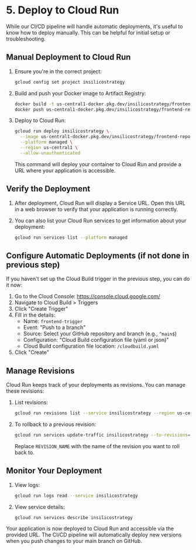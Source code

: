 # 5. Deploy to Cloud Run

While our CI/CD pipeline will handle automatic deployments, it's useful to know how to deploy manually. This can be helpful for initial setup or troubleshooting.

## Manual Deployment to Cloud Run

1. Ensure you're in the correct project:

   ```bash
   gcloud config set project insilicostrategy
   ```

2. Build and push your Docker image to Artifact Registry:

   ```bash
   docker build -t us-central1-docker.pkg.dev/insilicostrategy/frontend-repo/frontend:latest .
   docker push us-central1-docker.pkg.dev/insilicostrategy/frontend-repo/frontend:latest
   ```

3. Deploy to Cloud Run:

   ```bash
   gcloud run deploy insilicostrategy \
     --image us-central1-docker.pkg.dev/insilicostrategy/frontend-repo/frontend:latest \
     --platform managed \
     --region us-central1 \
     --allow-unauthenticated
   ```

   This command will deploy your container to Cloud Run and provide a URL where your application is accessible.

## Verify the Deployment

1. After deployment, Cloud Run will display a Service URL. Open this URL in a web browser to verify that your application is running correctly.

2. You can also list your Cloud Run services to get information about your deployment:

   ```bash
   gcloud run services list --platform managed
   ```

## Configure Automatic Deployments (if not done in previous step)

If you haven't set up the Cloud Build trigger in the previous step, you can do it now:

1. Go to the Cloud Console: https://console.cloud.google.com/
2. Navigate to Cloud Build > Triggers
3. Click "Create Trigger"
4. Fill in the details:
   - Name: `frontend-trigger`
   - Event: "Push to a branch"
   - Source: Select your GitHub repository and branch (e.g., `^main$`)
   - Configuration: "Cloud Build configuration file (yaml or json)"
   - Cloud Build configuration file location: `/cloudbuild.yaml`
5. Click "Create"

## Manage Revisions

Cloud Run keeps track of your deployments as revisions. You can manage these revisions:

1. List revisions:

   ```bash
   gcloud run revisions list --service insilicostrategy --region us-central1
   ```

2. To rollback to a previous revision:

   ```bash
   gcloud run services update-traffic insilicostrategy --to-revisions=REVISION_NAME=100
   ```

   Replace `REVISION_NAME` with the name of the revision you want to roll back to.

## Monitor Your Deployment

1. View logs:

   ```bash
   gcloud run logs read --service insilicostrategy
   ```

2. View service details:

   ```bash
   gcloud run services describe insilicostrategy
   ```

Your application is now deployed to Cloud Run and accessible via the provided URL. The CI/CD pipeline will automatically deploy new versions when you push changes to your main branch on GitHub.
